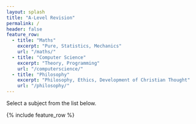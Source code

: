 ```yaml
---
layout: splash
title: "A-Level Revision"
permalink: /
header: false
feature_row:
  - title: "Maths"
    excerpt: "Pure, Statistics, Mechanics"
    url: "/maths/"
  - title: "Computer Science"
    excerpt: "Theory, Programming"
    url: "/computerscience/"
  - title: "Philosophy"
    excerpt: "Philosophy, Ethics, Development of Christian Thought"
    url: "/philosophy/"
---
```


Select a subject from the list below.

{% include feature_row %}